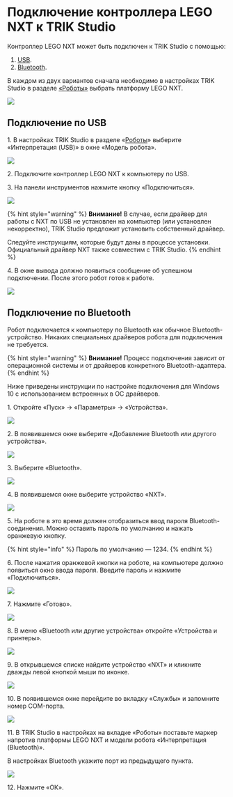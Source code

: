 # Подключение контроллера LEGO NXT к TRIK Studio

Контроллер LEGO NXT может быть подключен к TRIK Studio с помощью:

1. [USB](connect-to-studio.md#usb).
2. [Bluetooth](connect-to-studio.md#bluetooth).

В каждом из двух вариантов сначала необходимо в настройках TRIK Studio в разделе [«Роботы»](../studio/settings.md#robots) выбрать платформу LEGO NXT.

![](../.gitbook/assets/robots-nxt.png)

## Подключение по USB

1\. В настройках TRIK Studio в разделе «[Роботы](../studio/settings.md#robots)» выберите «Интерпретация (USB)» в окне «Модель робота».

![](<../.gitbook/assets/NXT-connect 2 usb.png>)

2\. Подключите контроллер LEGO NXT к компьютеру по USB.

3\. На панели инструментов нажмите кнопку «Подключиться».

![](<../.gitbook/assets/NXT-connect 3b usb (1).png>)

{% hint style="warning" %}
**Внимание!** В случае, если драйвер для работы с NXT по USB не установлен на компьютер (или установлен некорректно), TRIK Studio предложит установить собственный драйвер.

Следуйте инструкциям, которые будут даны в процессе установки. Официальный драйвер NXT также совместим с TRIK Studio.
{% endhint %}

4\. В окне вывода должно появиться сообщение об успешном подключении. После этого робот готов к работе.

![](<../.gitbook/assets/NXT-connect 4 usb.png>)

## Подключение по Bluetooth

Робот подключается к компьютеру по Bluetooth как обычное Bluetooth-устройство. Никаких специальных драйверов робота для подключения не требуется.&#x20;

{% hint style="warning" %}
**Внимание!** Процесс подключения зависит от операционной системы и от драйверов конкретного Bluetooth-адаптера.
{% endhint %}

Ниже приведены инструкции по настройке подключения для Windows 10 с использованием встроенных в ОС драйверов.

1\. Откройте «Пуск» → «Параметры» → «Устройства».&#x20;

![](<../.gitbook/assets/NXT-connect 5 BT.png>)

2\. В появившемся окне выберите «Добавление Bluetooth или другого устройства».

![](<../.gitbook/assets/NXT-connect 6 BT.png>)

3\. Выберите «Bluetooth».

![](<../.gitbook/assets/NXT-connect 7 BT.png>)

4\. В появившемся окне выберите устройство «NXT».

![](<../.gitbook/assets/NXT-connect 8 BT.png>)

5\. На роботе в это время должен отобразиться ввод пароля Bluetooth-соединения. Можно оставить пароль по умолчанию и нажать оранжевую кнопку.

{% hint style="info" %}
Пароль по умолчанию — 1234.
{% endhint %}

6\. После нажатия оранжевой кнопки на роботе, на компьютере должно появиться окно ввода пароля. Введите пароль и нажмите «Подключиться».

![](<../.gitbook/assets/NXT-connect 9 BT.png>)

7\. Нажмите «Готово».

![](<../.gitbook/assets/NXT-connect A BT.png>)

8\. В меню «Bluetooth или другие устройства» откройте «Устройства и принтеры».

![](<../.gitbook/assets/NXT-connect B BT.png>)

9\. В открывшемся списке найдите устройство «NXT» и кликните дважды левой кнопкой мыши по иконке.

![](<../.gitbook/assets/NXT-connect C BT.png>)

10\. В появившемся окне перейдите во вкладку «Службы» и запомните номер COM-порта.

![](<../.gitbook/assets/NXT-connect D BT.png>)

11\. В TRIK Studio в настройках на вкладке «Роботы» поставьте маркер напротив платформы LEGO NXT и модели робота «Интерпретация (Bluetooth)».

В настройках Bluetooth укажите порт из предыдущего пункта.

![](<../.gitbook/assets/NXT-connect E BT.png>)

12\. Нажмите «ОК».
